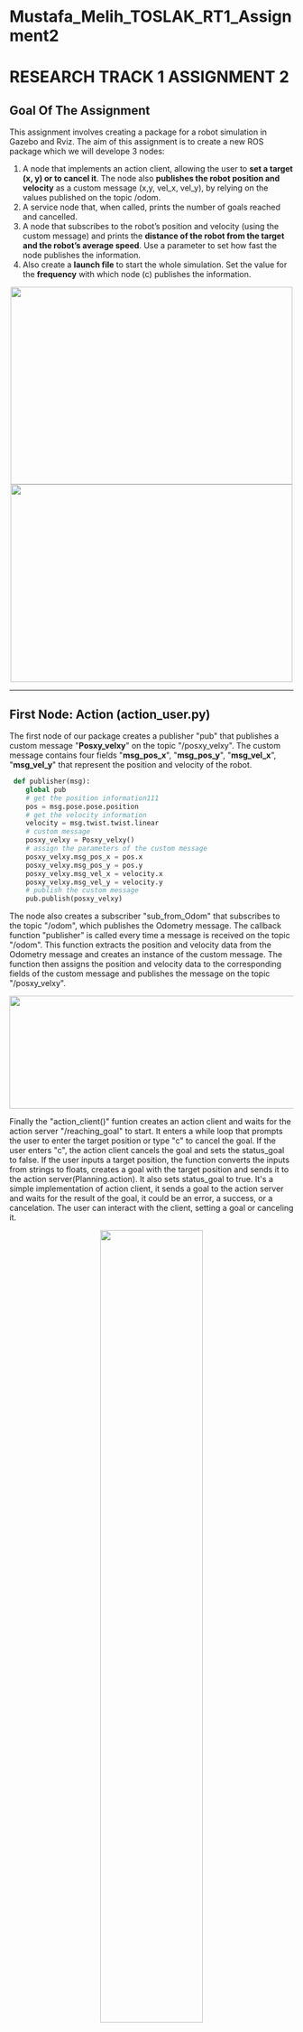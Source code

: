 # Mustafa_Melih_TOSLAK_RT1_Assignment2
RESEARCH TRACK 1  ASSIGNMENT 2
================================

## Goal Of The Assignment

This assignment involves creating a package for a robot simulation in Gazebo and Rviz. 
The aim of this assignment is to create a new ROS package which we will develope 3 nodes: 

1. A node that implements an action client, allowing the user to **set a target (x, y) or to cancel it**. The node
also **publishes the robot position and velocity** as a custom message (x,y, vel_x, vel_y), by relying on the values
published on the topic /odom.
2. A service node that, when called, prints the number of goals reached and cancelled.
3. A node that subscribes to the robot’s position and velocity (using the custom message) and prints the
**distance of the robot from the target and the robot’s average speed**. Use a parameter to set how fast the
node publishes the information.
4. Also create a **launch file** to start the whole simulation. Set the value for the **frequency** with which node (c) publishes
the information.

<p align="center" width="100%">
    <img width="500" height="350" src="https://user-images.githubusercontent.com/58879182/213936088-b599162b-4c8a-4728-b4f6-830d56a3db6e.png">
    <img width="500" height="350" src="https://user-images.githubusercontent.com/58879182/213935894-04b775d8-8a03-4a45-86b4-349905741c48.png">
    
</p>

---------------------------------
## First Node: Action (action_user.py)

The first node of our package creates a publisher "pub" that publishes a custom message "**Posxy_velxy**" on the topic "/posxy_velxy". The custom message contains four fields "**msg_pos_x**", "**msg_pos_y**", "**msg_vel_x**", "**msg_vel_y**" that represent the position and velocity of the robot.

```python
 def publisher(msg):
    global pub
    # get the position information111
    pos = msg.pose.pose.position
    # get the velocity information
    velocity = msg.twist.twist.linear
    # custom message
    posxy_velxy = Posxy_velxy()
    # assign the parameters of the custom message
    posxy_velxy.msg_pos_x = pos.x
    posxy_velxy.msg_pos_y = pos.y
    posxy_velxy.msg_vel_x = velocity.x
    posxy_velxy.msg_vel_y = velocity.y
    # publish the custom message
    pub.publish(posxy_velxy)
```
The node also creates a subscriber "sub_from_Odom" that subscribes to the topic "/odom", which publishes the Odometry message. The callback function "publisher" is called every time a message is received on the topic "/odom". This function extracts the position and velocity data from the Odometry message and creates an instance of the custom message. The function then assigns the position and velocity data to the corresponding fields of the custom message and publishes the message on the topic "/posxy_velxy".

<p align="center" width="100%">
    <img width="800" height="200" src="https://user-images.githubusercontent.com/58879182/213940945-5b4c75b8-79c5-45ce-9602-caa3081905f1.png">
</p>



Finally the "action_client()" funtion creates an action client and waits for the action server "/reaching_goal" to start. It enters a while loop that prompts the user to enter the target position or type "c" to cancel the goal. If the user enters "c", the action client cancels the goal and sets the status_goal to false. If the user inputs a target position, the function converts the inputs from strings to floats, creates a goal with the target position and sends it to the action server(Planning.action). It also sets status_goal to true.
It's a simple implementation of action client, it sends a goal to the action server and waits for the result of the goal, it could be an error, a success, or a cancelation. The user can interact with the client, setting a goal or canceling it.

<p align="center" width="100%">
    <img width="60%" src="https://user-images.githubusercontent.com/58879182/213941409-7911d914-4ef2-48ae-b2bb-a1432ce44d4f.png">
</p>





--------------------------------------------------------------------------------------------------------------------------------------------------
## Second Node: Service (goal_service.py)

The second node creates a ROS service that listens for requests on the "goal_service" topic, and responds with the number of goals reached and cancelled. It also subscribes to the "/reaching_goal/result" topic to receive messages about the status of goals and updates the counters for goals reached and cancelled accordingly. When the service is called, it returns a goal_rcResponse message containing the current values of goal_reached and goal_cancelled.

<p align="center" width="100%">
    <img width="800" height="200" src="https://user-images.githubusercontent.com/58879182/213945125-df4fc75e-a79e-40b6-813d-e3963bbc4f50.png">
</p>

It initializes a ROS node called "goal_service" and creates an instance of the Service class. This creates the service, which listens for requests on the "goal_service" topic, and a subscriber to the "/reaching_goal/result" topic. When a request is received on the "goal_service" topic, the data method is called, which returns a goal_rcResponse message containing the current values of goal_reached and goal_cancelled.

When a message is received on the "/reaching_goal/result" topic, the result_callback method is called. This method examines the status (when robot moving: status = 1, when robot target cancelled: status = 2 and when robot reached the target: status = 3) of the goal, which is contained within the message, and increments the appropriate counter, either goal_cancelled or goal_reached. To check the status "rostopic echo /reaching_goal/status" can be run.

<p align="center" width="100%">
    <img width="32%" src="https://user-images.githubusercontent.com/58879182/213946558-6baa0529-c805-478d-bbfa-5d8cf2a23401.png">
    <img width="32%" src="https://user-images.githubusercontent.com/58879182/213946559-fb0281e6-65eb-4569-b5b9-347fece81313.png">
    <img width="32%" src="https://user-images.githubusercontent.com/58879182/213946570-c6f54c7b-8104-4759-9046-0e861b1b48c9.png">
</p>

----------------------------------------------------------------------------------

## Third Node: Print Distance and Average Velociity (print_dis_avgvel.py)

The third node prints out information about a robot's distace from target and average velocity. The node gets the publish frequency parameter from ROS parameters, which is used to determine how often the information is printed. It also initializes a variable to keep track of the last time the information was printed and creates a subscriber to the '/posxy_velxy' topic, which i  to containining messages of robot's curren x,y positions and x,y velocities.

```python
 def __init__(self):
        # Get the publish frequency parameter
        self.freq = rospy.get_param("frequency")

        # Last time the info was printed
        self.printed = 0

        # Subscriber to the position and velocity topic
        self.sub_pos = rospy.Subscriber("/posxy_velxy", Posxy_velxy, self.posvel_callback)
```
The node first gets the desired position of the robot, and the actual position of the robot from the message received. It then calculates the distance between the desired and actual positions using the math.dist() function. It also gets the actual velocity of the robot from the message and calculates the average speed using the velocity components from the message. Finally, it prints the distance and average speed information using the rospy.loginfo() function, and updates the last printed time variable.

<p align="center" width="100%">
    <img width="60%" src="https://user-images.githubusercontent.com/58879182/213949410-960707c9-6672-490f-96c1-2d3c2618f1cd.png">
</p>


-------------------------------------
## Creating Launch file (assignment1.launch)

The ROS launch file is used to start multiple nodes and set parameters at once. The launch file is written in XML and uses the <launch> tag as the root element.The launch file starts by including another launch file, "sim_w1.launch", which is already located in our package to run Gazebo and Rviz simulators and environment related nodes. Then, it sets two parameters "des_pos_x" and "des_pos_y" with values 0.0 and 1.0 respectively. These parameters used by other nodes to determine the desired position of the robot.

Then we set a parameter "frequency" with a value of 1.0. This parameter used by the node "print_dis_avgvel.py" to determine how often the distance and average velocity information should be printed.

After that, it starts nodes using the <node> tag, these nodes are:

  +  "wall_follower.py"
  +  "go_to_point.py"
  +  "bug_action_service.py"
  +  "action_user.py"
  +  "goal_service.py"
  +  "print_dis_avgvel.py"

Each of these nodes is defined by specifying the package name "assignment_2_2022" where they reside, the type of the file, and the name of the node. The last two nodes are run with the additional parameter output="screen" and launch-prefix="xterm -hold -e" respectively, which will cause the output of these nodes to be printed to the screen in a new terminal window.
	

	
```xml
 def __init__(self):
 <?xml version="1.0"?>
<launch>
    <include file="$(find assignment_2_2022)/launch/sim_w1.launch" />
    <param name="des_pos_x" value= "0.0" />
    <param name="des_pos_y" value= "1.0" />
    
    <!--Parameter to set the frequency the info is printed with-->
    <param name="frequency" type="double" value="1.0" />
    
    <node pkg="assignment_2_2022" type="wall_follow_service.py" name="wall_follower" />
    <node pkg="assignment_2_2022" type="go_to_point_service.py" name="go_to_point"  />
    <node pkg="assignment_2_2022" type="bug_as.py" name="bug_action_service" output="screen" />
    <node pkg="assignment_2_2022" type="action_user.py" name="action_user" output="screen" launch-prefix="xterm -hold -e" />
    <node pkg="assignment_2_2022" type="goal_service.py" name="goal_service"  />
    <node pkg="assignment_2_2022" type="print_dis_avgvel.py" name="print_dis_avgvel" output="screen" launch-prefix="xterm -hold -e" />
</launch>
```
This launch file allows to start all the necessary nodes for the application and set the required parameters with a single command, instead of running each node and setting each parameter separately. It also allows to run the nodes in a specific order and with specific settings.
	
------------------------------------
## Installation

The simulator requires a **Python 2.7** installation, the [pygame](http://pygame.org/) library, [PyPyBox2D](https://pypi.python.org/pypi/pypybox2d/2.1-r331), and [PyYAML](https://pypi.python.org/pypi/PyYAML/).

Pygame, unfortunately, can be tricky (though [not impossible](http://askubuntu.com/q/312767)) to install in virtual environments. If you are using `pip`, you might try `pip install hg+https://bitbucket.org/pygame/pygame`, or you could use your operating system's package manager. Windows users could use [Portable Python](http://portablepython.com/). PyPyBox2D and PyYAML are more forgiving, and should install just fine using `pip` or `easy_install`.

---------------------------------

## How To Run

The solutions of the assignment can be found in the **solutions (python_simulator/robot-sim/solutions)** file. In this directory, there are three different solutions of the assignment:

+ Not_autonomous_solution.py
+ Semi_autonomous_solution.py
+ Full_autonomous_solution.py

To run these solutions in the simulator **cd** to **robot-sim** directory, use `run.py`, passing it the file names.

 - Not autonomous  &rarr; ``` $ python run.py solutions/Not_autonomous_solution.py ```
 - Semi autonomous &rarr; ``` $ python run.py solutions/Semi_autonomous_solution.py ```
 - Full autonomous  &rarr; ``` $ python run.py solutions/Full_autonomous_solution.py ```

---------------------------------

## Troubleshooting

When running `python run.py <file>`, you may be presented with an error: `ImportError: No module named 'robot'`. This may be due to a conflict between sr.tools and sr.robot. To resolve, symlink simulator/sr/robot to the location of sr.tools.

On Ubuntu, this can be accomplished by:
* Find the location of srtools: `pip show sr.tools`
* Get the location. In my case this was `/usr/local/lib/python2.7/dist-packages`
* Create symlink: `ln -s path/to/simulator/sr/robot /usr/local/lib/python2.7/dist-packages/sr/`

-----------------------------------

## Not Autonomous Solution

In this solution the path of the robot already given with two array: 

* silver_tokens_offset_number = [3,2,1,0,5,4]
* golden_tokens_offset_number = [11,10,9,8,7,6]

First of all robot will search and find the silver token which offset number is equal to the first element of the **silver_tokens_offset_number** array, then it will grab it. When graping is done, robot will search for golden token token which offset number is equal to the first element of the **golden_tokens_offset_number** array and it will release the silver token near to golden token and the process will continue with the other elements of the both arrays, respectively until all the elements of arrays are processed.

Note: The issue of this solution is you have to find the offset numbers of tokens and write in the arrays **manually**. 

![Not_Autonomous_Path](https://user-images.githubusercontent.com/58879182/202065266-b522196a-5574-4ed6-9bd9-49be95bafaf7.png)



-----------------------------------

## Semi Autonomous Solution

The Semi autonomous solution can be thought of as upgrading Non autonomous solution to become more autonomous. The issue of manually entering offset numbers to the arrays found the solution here. Now robot capable of:

* Finding closest silver token and grabing it.
* Finding closest golden token and releasing silver token near to golden token.
* Not using already taken silver and golden tokens.
* Ending task when all **12** tokens are used.

**Note:** Although the robot's autonomous level increases with this solution, the user must specify the total token number **manually** in the code.

```python
 if len(Taken_tokens)==12:                       

    		print("Well done assignment completed successfully")

    		exit()
```
------------------------------------------

## Full Autonomous Solution

In this solution "manually entering" issues from Not autonomous and semi autonomous solutions are solved. After using all tokens our robot turning 360 degree to check if there is any silver token left if not ending program. Now our robot capable of:

* Finding closest silver token and grabing it.
* Finding closest golden token and releasing silver token near to golden token.
* Not using already taken silver and golden tokens.
* Ending task when there is no silver token left.

```python

  if offset in Taken_tokens:                    

		turn(+40, 0.1)                       
  		print("Looking for not already taken Silver Token")
		complete = complete + 1  
		
  		if complete == 24:    
				print("I turned 360 degree and couldn`t see any not taken  silver Token")
				print("MISSION COMPLETE")
				exit()        # And the System because there is no any silver token left
 ```
**Note:** When integer variable coplete is equal to 24 this mean our Robot turned 360 degree. Turn(40,0.1) function is turning our robot 15 degree (15*24=360).

### Flowchart Of The Full Autonomous Solution

![Full_autonomous_Flowchart_basic](https://user-images.githubusercontent.com/58879182/202076049-4c5f786d-598a-4f5f-8d76-94f5d5713e7a.png)

---------------------------------------

### Functionalities And Informations About Robot API

The API for controlling a simulated robot is designed to be as similar as possible to the [SR API][sr-api].

### Motors ###

The simulated robot has two motors configured for skid steering, connected to a two-output [Motor Board](https://studentrobotics.org/docs/kit/motor_board). The left motor is connected to output `0` and the right motor to output `1`.

The Motor Board API is identical to [that of the SR API](https://studentrobotics.org/docs/programming/sr/motors/), except that motor boards cannot be addressed by serial number. So, to turn on the spot at one quarter of full power, one might write the following:

```python
R.motors[0].m0.power = 25
R.motors[0].m1.power = -25

```
### The Grabber ###

The robot is equipped with a grabber, capable of picking up a token which is in front of the robot and within 0.4 metres of the robot's centre. To pick up a token, call the `R.grab` method:

```python
success = R.grab()
```
The `R.grab` function returns `True` if a token was successfully picked up, or `False` otherwise. If the robot is already holding a token, it will throw an `AlreadyHoldingSomethingException`.

To drop the token, call the `R.release` method.

Cable-tie flails are not implemented.

### Vision ###

To help the robot find tokens and navigate, each token has markers stuck to it, as does each wall. The `R.see` method returns a list of all the markers the robot can see, as `Marker` objects. The robot can only see markers which it is facing towards.

Each `Marker` object has the following attributes:

* `info`: a `MarkerInfo` object describing the marker itself. Has the following attributes:

  * `code`: the numeric code of the marker.

  * `marker_type`: the type of object the marker is attached to (either `MARKER_TOKEN_GOLD`, `MARKER_TOKEN_SILVER` or `MARKER_ARENA`).

  * `offset`: offset of the numeric code of the marker from the lowest numbered marker of its type. For example, token number 3 has the code 43, but offset 3.

  * `size`: the size that the marker would be in the real game, for compatibility with the SR API.

* `centre`: the location of the marker in polar coordinates, as a `PolarCoord` object. Has the following attributes:

  * `length`: the distance from the centre of the robot to the object (in metres).

  * `rot_y`: rotation about the Y axis in degrees.

* `dist`: an alias for `centre.length`

* `res`: the value of the `res` parameter of `R.see`, for compatibility with the SR API.

* `rot_y`: an alias for `centre.rot_y`

* `timestamp`: the time at which the marker was seen (when `R.see` was called).

For example, the following code lists all of the markers the robot can see:

```python
markers = R.see()
print "I can see", len(markers), "markers:"
for m in markers:
    if m.info.marker_type in (MARKER_TOKEN_GOLD, MARKER_TOKEN_SILVER):
        print " - Token {0} is {1} metres away".format( m.info.offset, m.dist )
    elif m.info.marker_type == MARKER_ARENA:
        print " - Arena marker {0} is {1} metres away".format( m.info.offset, m.dist )
```
[sr-api]: https://studentrobotics.org/docs/programming/sr/

## Conclusion

As a result our robot fully capable of finding silver and golden tokens and successfully completing the assigned task no matter how many tokens. The robot can be improved by the following methods:

* Increasing the robot's field of view
* Avoiding other tokens

**Note:** Now our robot fully autonomous but if the number of the silver and golden tokens are not equal and the number of the silver tokens is more than golden tokens number our program can be crash.
